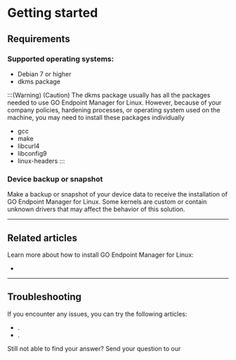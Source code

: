 # Getting started 

## Requirements

### Supported operating systems:
* Debian 7 or higher
* dkms package

:::(Warning) (Caution)
The dkms package usually has all the packages needed to use GO Endpoint Manager for Linux. However, because of your company policies, hardening processes, or operating system used on the machine, you may need to install these packages individually

* gcc
* make
* libcurl4
* libconfig9
* linux-headers
:::

### Device backup or snapshot

Make a backup or snapshot of your device data to receive the installation of GO Endpoint Manager for Linux. Some kernels are custom or contain unknown drivers that may affect the behavior of this solution.

* * *
## Related articles
Learn more about how to install GO Endpoint Manager for Linux:

* 

* * *

## Troubleshooting
If you encounter any issues, you can try the following articles:

* .
* .

Still not able to find your answer? Send your question to our 